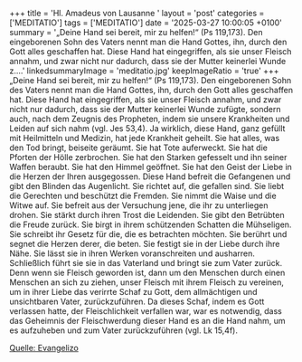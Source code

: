 +++
title = 'Hl. Amadeus von Lausanne  '
layout = 'post'
categories = ['MEDITATIO']
tags = ['MEDITATIO']
date = '2025-03-27 10:00:05 +0100'
summary = '„Deine Hand sei bereit, mir zu helfen!“ (Ps 119,173). Den eingeborenen Sohn des Vaters nennt man die Hand Gottes, ihn, durch den Gott alles geschaffen hat. Diese Hand hat eingegriffen, als sie unser Fleisch annahm, und zwar nicht nur dadurch, dass sie der Mutter keinerlei Wunde z....'
linkedsummaryImage = 'meditatio.jpg'
keepImageRatio = 'true'
+++
„Deine Hand sei bereit, mir zu helfen!“ (Ps 119,173). Den eingeborenen Sohn des Vaters nennt man die Hand Gottes, ihn, durch den Gott alles geschaffen hat. Diese Hand hat eingegriffen, als sie unser Fleisch annahm, und zwar nicht nur dadurch, dass sie der Mutter keinerlei Wunde zufügte, sondern auch, nach dem Zeugnis des Propheten, indem sie unsere Krankheiten und Leiden auf sich nahm (vgl.<!--more--> Jes 53,4).
Ja wirklich, diese Hand, ganz gefüllt mit Heilmitteln und Medizin, hat jede Krankheit geheilt. Sie hat alles, was den Tod bringt, beiseite geräumt. Sie hat Tote auferweckt. Sie hat die Pforten der Hölle zerbrochen. Sie hat den Starken gefesselt und ihn seiner Waffen beraubt. Sie hat den Himmel geöffnet. Sie hat den Geist der Liebe in die Herzen der Ihren ausgegossen. Diese Hand befreit die Gefangenen und gibt den Blinden das Augenlicht. Sie richtet auf, die gefallen sind. Sie liebt die Gerechten und beschützt die Fremden. Sie nimmt die Waise und die Witwe auf. Sie befreit aus der Versuchung jene, die ihr zu unterliegen drohen. Sie stärkt durch ihren Trost die Leidenden. Sie gibt den Betrübten die Freude zurück. Sie birgt in ihrem schützenden Schatten die Mühseligen. Sie schreibt ihr Gesetz für die, die es betrachten möchten. Sie berührt und segnet die Herzen derer, die beten. Sie festigt sie in der Liebe durch ihre Nähe. Sie lässt sie in ihren Werken voranschreiten und ausharren. Schließlich führt sie sie in das Vaterland und bringt sie zum Vater zurück.
Denn wenn sie Fleisch geworden ist, dann um den Menschen durch einen Menschen an sich zu ziehen, unser Fleisch mit ihrem Fleisch zu vereinen, um in ihrer Liebe das verirrte Schaf zu Gott, dem allmächtigen und unsichtbaren Vater, zurückzuführen. Da dieses Schaf, indem es Gott verlassen hatte, der Fleischlichkeit verfallen war, war es notwendig, dass das Geheimnis der Fleischwerdung dieser Hand es an die Hand nahm, um es aufzuheben und zum Vater zurückzuführen (vgl. Lk 15,4f).    


[Quelle: Evangelizo](https://evangeliumtagfuertag.org/DE/gospel)
